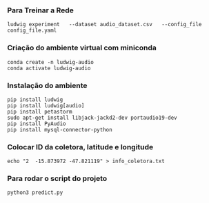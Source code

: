 ### Para Treinar a Rede
```
ludwig experiment   --dataset audio_dataset.csv   --config_file config_file.yaml
```


### Criação do ambiente virtual com miniconda
```
conda create -n ludwig-audio
conda activate ludwig-audio
```

### Instalação do ambiente
```
pip install ludwig
pip install ludwig[audio]
pip install petastorm
sudo apt-get install libjack-jackd2-dev portaudio19-dev
pip install PyAudio
pip install mysql-connector-python
```

### Colocar ID da coletora, latitude e longitude
```
echo "2  -15.873972 -47.821119" > info_coletora.txt
```

### Para rodar o script do projeto
```
python3 predict.py
```
